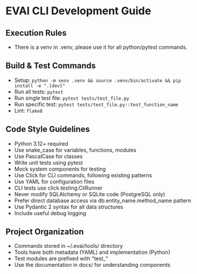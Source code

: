 # EVAI CLI Development Guide

## Execution Rules
- There is a venv in .venv, please use it for all python/pytest commands.

## Build & Test Commands
- Setup: `python -m venv .venv && source .venv/bin/activate && pip install -e ".[dev]"`
- Run all tests: `pytest`
- Run single test file: `pytest tests/test_file.py`
- Run specific test: `pytest tests/test_file.py::test_function_name`
- Lint: `flake8`

## Code Style Guidelines
- Python 3.12+ required
- Use snake_case for variables, functions, modules
- Use PascalCase for classes
- Write unit tests using pytest
- Mock system components for testing
- Use Click for CLI commands, following existing patterns
- Use YAML for configuration files
- CLI tests use click.testing.CliRunner
- Never modify SQLAlchemy or SQLite code (PostgreSQL only)
- Prefer direct database access via db.entity_name.method_name pattern
- Use Pydantic 2 syntax for all data structures
- Include useful debug logging

## Project Organization
- Commands stored in ~/.evai/tools/ directory
- Tools have both metadata (YAML) and implementation (Python)
- Test modules are prefixed with "test_"
- Use the documentation in docs/ for understanding components